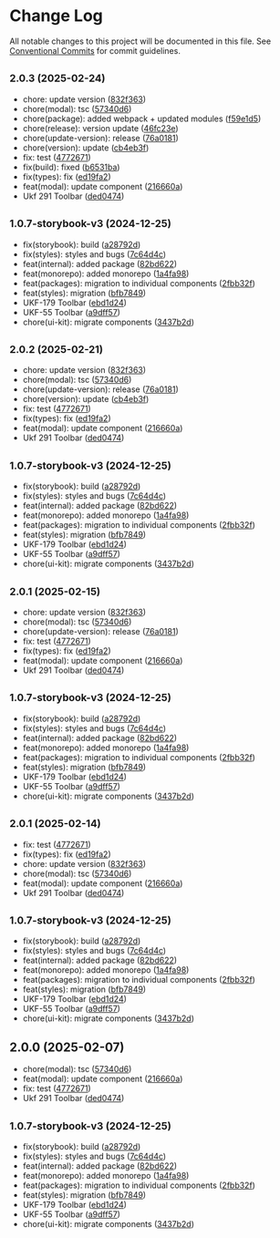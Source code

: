 # Change Log

All notable changes to this project will be documented in this file.
See [Conventional Commits](https://conventionalcommits.org) for commit guidelines.

## <small>2.0.3 (2025-02-24)</small>

* chore: update version ([832f363](https://gitlab.optimacros.com/fe/ui-kit/commit/832f363))
* chore(modal): tsc ([57340d6](https://gitlab.optimacros.com/fe/ui-kit/commit/57340d6))
* chore(package): added webpack + updated modules ([f59e1d5](https://gitlab.optimacros.com/fe/ui-kit/commit/f59e1d5))
* chore(release): version update ([46fc23e](https://gitlab.optimacros.com/fe/ui-kit/commit/46fc23e))
* chore(update-version): release ([76a0181](https://gitlab.optimacros.com/fe/ui-kit/commit/76a0181))
* chore(version): update ([cb4eb3f](https://gitlab.optimacros.com/fe/ui-kit/commit/cb4eb3f))
* fix: test ([4772671](https://gitlab.optimacros.com/fe/ui-kit/commit/4772671))
* fix(build): fixed ([b6531ba](https://gitlab.optimacros.com/fe/ui-kit/commit/b6531ba))
* fix(types): fix ([ed19fa2](https://gitlab.optimacros.com/fe/ui-kit/commit/ed19fa2))
* feat(modal): update component ([216660a](https://gitlab.optimacros.com/fe/ui-kit/commit/216660a))
* Ukf 291 Toolbar ([ded0474](https://gitlab.optimacros.com/fe/ui-kit/commit/ded0474))



## <small>1.0.7-storybook-v3 (2024-12-25)</small>

* fix(storybook): build ([a28792d](https://gitlab.optimacros.com/fe/ui-kit/commit/a28792d))
* fix(styles): styles and bugs ([7c64d4c](https://gitlab.optimacros.com/fe/ui-kit/commit/7c64d4c))
* feat(internal): added package ([82bd622](https://gitlab.optimacros.com/fe/ui-kit/commit/82bd622))
* feat(monorepo): added monorepo ([1a4fa98](https://gitlab.optimacros.com/fe/ui-kit/commit/1a4fa98))
* feat(packages): migration to individual components ([2fbb32f](https://gitlab.optimacros.com/fe/ui-kit/commit/2fbb32f))
* feat(styles): migration ([bfb7849](https://gitlab.optimacros.com/fe/ui-kit/commit/bfb7849))
* UKF-179 Toolbar ([ebd1d24](https://gitlab.optimacros.com/fe/ui-kit/commit/ebd1d24))
* UKF-55 Toolbar ([a9dff57](https://gitlab.optimacros.com/fe/ui-kit/commit/a9dff57))
* chore(ui-kit): migrate components ([3437b2d](https://gitlab.optimacros.com/fe/ui-kit/commit/3437b2d))





## <small>2.0.2 (2025-02-21)</small>

* chore: update version ([832f363](https://gitlab.optimacros.com/fe/ui-kit/commit/832f363))
* chore(modal): tsc ([57340d6](https://gitlab.optimacros.com/fe/ui-kit/commit/57340d6))
* chore(update-version): release ([76a0181](https://gitlab.optimacros.com/fe/ui-kit/commit/76a0181))
* chore(version): update ([cb4eb3f](https://gitlab.optimacros.com/fe/ui-kit/commit/cb4eb3f))
* fix: test ([4772671](https://gitlab.optimacros.com/fe/ui-kit/commit/4772671))
* fix(types): fix ([ed19fa2](https://gitlab.optimacros.com/fe/ui-kit/commit/ed19fa2))
* feat(modal): update component ([216660a](https://gitlab.optimacros.com/fe/ui-kit/commit/216660a))
* Ukf 291 Toolbar ([ded0474](https://gitlab.optimacros.com/fe/ui-kit/commit/ded0474))



## <small>1.0.7-storybook-v3 (2024-12-25)</small>

* fix(storybook): build ([a28792d](https://gitlab.optimacros.com/fe/ui-kit/commit/a28792d))
* fix(styles): styles and bugs ([7c64d4c](https://gitlab.optimacros.com/fe/ui-kit/commit/7c64d4c))
* feat(internal): added package ([82bd622](https://gitlab.optimacros.com/fe/ui-kit/commit/82bd622))
* feat(monorepo): added monorepo ([1a4fa98](https://gitlab.optimacros.com/fe/ui-kit/commit/1a4fa98))
* feat(packages): migration to individual components ([2fbb32f](https://gitlab.optimacros.com/fe/ui-kit/commit/2fbb32f))
* feat(styles): migration ([bfb7849](https://gitlab.optimacros.com/fe/ui-kit/commit/bfb7849))
* UKF-179 Toolbar ([ebd1d24](https://gitlab.optimacros.com/fe/ui-kit/commit/ebd1d24))
* UKF-55 Toolbar ([a9dff57](https://gitlab.optimacros.com/fe/ui-kit/commit/a9dff57))
* chore(ui-kit): migrate components ([3437b2d](https://gitlab.optimacros.com/fe/ui-kit/commit/3437b2d))





## <small>2.0.1 (2025-02-15)</small>

* chore: update version ([832f363](https://gitlab.optimacros.com/fe/ui-kit/commit/832f363))
* chore(modal): tsc ([57340d6](https://gitlab.optimacros.com/fe/ui-kit/commit/57340d6))
* chore(update-version): release ([76a0181](https://gitlab.optimacros.com/fe/ui-kit/commit/76a0181))
* fix: test ([4772671](https://gitlab.optimacros.com/fe/ui-kit/commit/4772671))
* fix(types): fix ([ed19fa2](https://gitlab.optimacros.com/fe/ui-kit/commit/ed19fa2))
* feat(modal): update component ([216660a](https://gitlab.optimacros.com/fe/ui-kit/commit/216660a))
* Ukf 291 Toolbar ([ded0474](https://gitlab.optimacros.com/fe/ui-kit/commit/ded0474))



## <small>1.0.7-storybook-v3 (2024-12-25)</small>

* fix(storybook): build ([a28792d](https://gitlab.optimacros.com/fe/ui-kit/commit/a28792d))
* fix(styles): styles and bugs ([7c64d4c](https://gitlab.optimacros.com/fe/ui-kit/commit/7c64d4c))
* feat(internal): added package ([82bd622](https://gitlab.optimacros.com/fe/ui-kit/commit/82bd622))
* feat(monorepo): added monorepo ([1a4fa98](https://gitlab.optimacros.com/fe/ui-kit/commit/1a4fa98))
* feat(packages): migration to individual components ([2fbb32f](https://gitlab.optimacros.com/fe/ui-kit/commit/2fbb32f))
* feat(styles): migration ([bfb7849](https://gitlab.optimacros.com/fe/ui-kit/commit/bfb7849))
* UKF-179 Toolbar ([ebd1d24](https://gitlab.optimacros.com/fe/ui-kit/commit/ebd1d24))
* UKF-55 Toolbar ([a9dff57](https://gitlab.optimacros.com/fe/ui-kit/commit/a9dff57))
* chore(ui-kit): migrate components ([3437b2d](https://gitlab.optimacros.com/fe/ui-kit/commit/3437b2d))





## <small>2.0.1 (2025-02-14)</small>

* fix: test ([4772671](https://gitlab.optimacros.com/fe/ui-kit/commit/4772671))
* fix(types): fix ([ed19fa2](https://gitlab.optimacros.com/fe/ui-kit/commit/ed19fa2))
* chore: update version ([832f363](https://gitlab.optimacros.com/fe/ui-kit/commit/832f363))
* chore(modal): tsc ([57340d6](https://gitlab.optimacros.com/fe/ui-kit/commit/57340d6))
* feat(modal): update component ([216660a](https://gitlab.optimacros.com/fe/ui-kit/commit/216660a))
* Ukf 291 Toolbar ([ded0474](https://gitlab.optimacros.com/fe/ui-kit/commit/ded0474))



## <small>1.0.7-storybook-v3 (2024-12-25)</small>

* fix(storybook): build ([a28792d](https://gitlab.optimacros.com/fe/ui-kit/commit/a28792d))
* fix(styles): styles and bugs ([7c64d4c](https://gitlab.optimacros.com/fe/ui-kit/commit/7c64d4c))
* feat(internal): added package ([82bd622](https://gitlab.optimacros.com/fe/ui-kit/commit/82bd622))
* feat(monorepo): added monorepo ([1a4fa98](https://gitlab.optimacros.com/fe/ui-kit/commit/1a4fa98))
* feat(packages): migration to individual components ([2fbb32f](https://gitlab.optimacros.com/fe/ui-kit/commit/2fbb32f))
* feat(styles): migration ([bfb7849](https://gitlab.optimacros.com/fe/ui-kit/commit/bfb7849))
* UKF-179 Toolbar ([ebd1d24](https://gitlab.optimacros.com/fe/ui-kit/commit/ebd1d24))
* UKF-55 Toolbar ([a9dff57](https://gitlab.optimacros.com/fe/ui-kit/commit/a9dff57))
* chore(ui-kit): migrate components ([3437b2d](https://gitlab.optimacros.com/fe/ui-kit/commit/3437b2d))





## 2.0.0 (2025-02-07)

* chore(modal): tsc ([57340d6](https://gitlab.optimacros.com/fe/ui-kit/commit/57340d6))
* feat(modal): update component ([216660a](https://gitlab.optimacros.com/fe/ui-kit/commit/216660a))
* fix: test ([4772671](https://gitlab.optimacros.com/fe/ui-kit/commit/4772671))
* Ukf 291 Toolbar ([ded0474](https://gitlab.optimacros.com/fe/ui-kit/commit/ded0474))



## <small>1.0.7-storybook-v3 (2024-12-25)</small>

* fix(storybook): build ([a28792d](https://gitlab.optimacros.com/fe/ui-kit/commit/a28792d))
* fix(styles): styles and bugs ([7c64d4c](https://gitlab.optimacros.com/fe/ui-kit/commit/7c64d4c))
* feat(internal): added package ([82bd622](https://gitlab.optimacros.com/fe/ui-kit/commit/82bd622))
* feat(monorepo): added monorepo ([1a4fa98](https://gitlab.optimacros.com/fe/ui-kit/commit/1a4fa98))
* feat(packages): migration to individual components ([2fbb32f](https://gitlab.optimacros.com/fe/ui-kit/commit/2fbb32f))
* feat(styles): migration ([bfb7849](https://gitlab.optimacros.com/fe/ui-kit/commit/bfb7849))
* UKF-179 Toolbar ([ebd1d24](https://gitlab.optimacros.com/fe/ui-kit/commit/ebd1d24))
* UKF-55 Toolbar ([a9dff57](https://gitlab.optimacros.com/fe/ui-kit/commit/a9dff57))
* chore(ui-kit): migrate components ([3437b2d](https://gitlab.optimacros.com/fe/ui-kit/commit/3437b2d))
